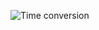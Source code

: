 ![Time conversion](https://github.com/venkatesh6226/TECHNITY-ABHYUDAY/assets/117913588/ae98bc4e-9d5c-4cc2-bed4-2a75be3db8ca)
